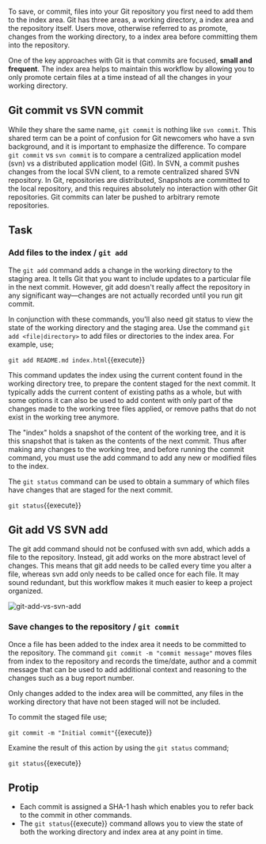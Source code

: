 To save, or commit, files into your Git repository you first need to add them to the index area. Git has three areas, a working directory, a index area and the repository itself. Users move, otherwise referred to as promote, changes from the working directory, to a index area before committing them into the repository.

One of the key approaches with Git is that commits are focused, **small and frequent**. The index area helps to maintain this workflow by allowing you to only promote certain files at a time instead of all the changes in your working directory.

## Git commit vs SVN commit

While they share the same name, `git commit` is nothing like `svn commit`. This shared term can be a point of confusion for Git newcomers who have a svn background, and it is important to emphasize the difference. To compare `git commit` vs `svn commit` is to compare a centralized application model (svn) vs a distributed application model (Git). In SVN, a commit pushes changes from the local SVN client, to a remote centralized shared SVN repository. In Git, repositories are distributed, Snapshots are committed to the local repository, and this requires absolutely no interaction with other Git repositories. Git commits can later be pushed to arbitrary remote repositories.

## Task

### Add files to the index / `git add`

The `git add` command adds a change in the working directory to the staging area. It tells Git that you want to include updates to a particular file in the next commit. However, git add doesn't really affect the repository in any significant way—changes are not actually recorded until you run git commit.

In conjunction with these commands, you'll also need git status to view the state of the working directory and the staging area. Use the command ```git add <file|directory>``` to add files or directories to the index area. For example, use;

```git add README.md index.html```{{execute}}

This command updates the index using the current content found in the working directory tree, to prepare the content staged for the next commit. It typically adds the current content of existing paths as a whole, but with some options it can also be used to add content with only part of the changes made to the working tree files applied, or remove paths that do not exist in the working tree anymore.

The "index" holds a snapshot of the content of the working tree, and it is this snapshot that is taken as the contents of the next commit. Thus after making any changes to the working tree, and before running the commit command, you must use the add command to add any new or modified files to the index.

The ```git status``` command can be used to obtain a summary of which files have changes that are staged for the next commit.

```git status```{{execute}}

## Git add VS SVN add

The git add command should not be confused with svn add, which adds a file to the repository. Instead, git add works on the more abstract level of changes. This means that git add needs to be called every time you alter a file, whereas svn add only needs to be called once for each file. It may sound redundant, but this workflow makes it much easier to keep a project organized.

![git-add-vs-svn-add](assets/git-add-vs-svn-add.png)

### Save changes to the repository / `git commit`

Once a file has been added to the index area it needs to be committed to the repository. The command ```git commit -m "commit message"``` moves files from index to the repository and records the time/date, author and a commit message that can be used to add additional context and reasoning to the changes such as a bug report number.

Only changes added to the index area will be committed, any files in the working directory that have not been staged will not be included.

To commit the staged file use;

```git commit -m "Initial commit"```{{execute}}

Examine the result of this action by using the ```git status``` command;

```git status```{{execute}}

## Protip

* Each commit is assigned a SHA-1 hash which enables you to refer back to the commit in other commands.
* The ```git status```{{execute}} command allows you to view the state of both the working directory and index area at any point in time.
